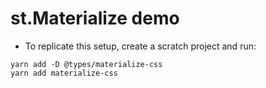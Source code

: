 # st.Materialize demo

- To replicate this setup, create a scratch project and run:

```
yarn add -D @types/materialize-css
yarn add materialize-css
```
